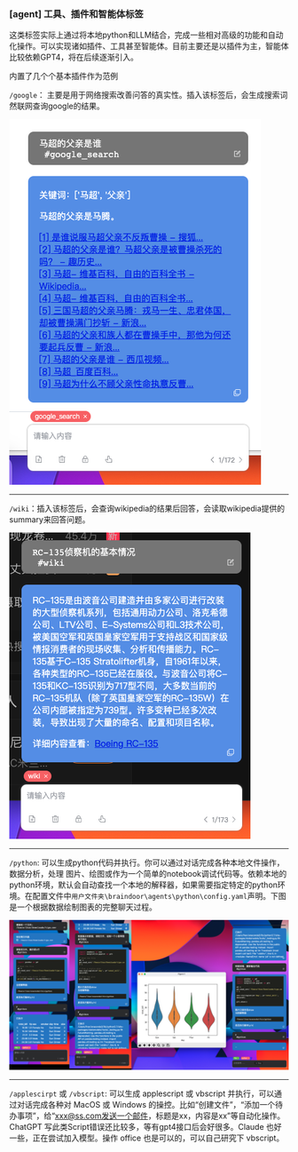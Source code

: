 ### [agent] 工具、插件和智能体标签

这类标签实际上通过将本地python和LLM结合，完成一些相对高级的功能和自动化操作。可以实现诸如插件、工具甚至智能体。目前主要还是以插件为主，智能体比较依赖GPT4，将在后续逐渐引入。

内置了几个个基本插件作为范例

`/google`：
主要是用于网络搜索改善问答的真实性。插入该标签后，会生成搜索词然联网查询google的结果。

![](../images/gg.png)

---

`/wiki`：插入该标签后，会查询wikipedia的结果后回答，会读取wikipedia提供的summary来回答问题。

![](../images/wiki.png)

---

`/python`: 可以生成python代码并执行。你可以通过对话完成各种本地文件操作，数据分析，处理 图片、绘图或作为一个简单的notebook调试代码等。依赖本地的python环境，默认会自动查找一个本地的解释器，如果需要指定特定的python环境。在配置文件中`用户文件夹\braindoor\agents\python\config.yaml`声明。下图是一个根据数据绘制图表的完整聊天过程。

![](../images/py.png)

---

`/applescirpt` 或 `/vbscript`: 可以生成 applescript 或 vbscript 并执行，可以通过对话完成各种对 MacOS 或 Windows 的操控。比如“创建文件”，“添加一个待办事项”，给“xxx@ss.com发送一个邮件，标题是xx，内容是xx”等自动化操作。ChatGPT 写此类Script错误还比较多，等有gpt4接口后会好很多。Claude 也好一些，正在尝试加入模型。操作 office 也是可以的，可以自己研究下 vbscript。